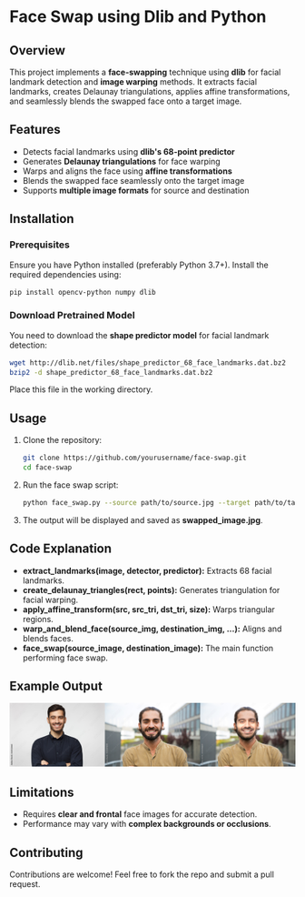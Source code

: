 # Face Swap using Dlib and Python

## Overview
This project implements a **face-swapping** technique using **dlib** for facial landmark detection and **image warping** methods. It extracts facial landmarks, creates Delaunay triangulations, applies affine transformations, and seamlessly blends the swapped face onto a target image.

## Features
- Detects facial landmarks using **dlib's 68-point predictor**
- Generates **Delaunay triangulations** for face warping
- Warps and aligns the face using **affine transformations**
- Blends the swapped face seamlessly onto the target image
- Supports **multiple image formats** for source and destination

## Installation
### Prerequisites
Ensure you have Python installed (preferably Python 3.7+). Install the required dependencies using:

```bash
pip install opencv-python numpy dlib
```

### Download Pretrained Model
You need to download the **shape predictor model** for facial landmark detection:

```bash
wget http://dlib.net/files/shape_predictor_68_face_landmarks.dat.bz2
bzip2 -d shape_predictor_68_face_landmarks.dat.bz2
```

Place this file in the working directory.

## Usage
1. Clone the repository:
   ```bash
   git clone https://github.com/yourusername/face-swap.git
   cd face-swap
   ```

2. Run the face swap script:
   ```bash
   python face_swap.py --source path/to/source.jpg --target path/to/target.jpg
   ```

3. The output will be displayed and saved as **swapped_image.jpg**.

## Code Explanation
- **extract_landmarks(image, detector, predictor):** Extracts 68 facial landmarks.
- **create_delaunay_triangles(rect, points):** Generates triangulation for facial warping.
- **apply_affine_transform(src, src_tri, dst_tri, size):** Warps triangular regions.
- **warp_and_blend_face(source_img, destination_img, ...):** Aligns and blends faces.
- **face_swap(source_image, destination_image):** The main function performing face swap.

## Example Output
<p align="center">
  <img src="https://github.com/krishnaperumalla/Face-Swap-Using-Open-CV-and-python/blob/main/download.png?raw=true" width="600">
</p>


## Limitations
- Requires **clear and frontal** face images for accurate detection.
- Performance may vary with **complex backgrounds or occlusions**.

## Contributing
Contributions are welcome! Feel free to fork the repo and submit a pull request.



